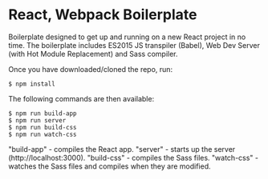 # React, Webpack Boilerplate

Boilerplate designed to get up and running on a new React project in no time.
The boilerplate includes ES2015 JS transpiler (Babel), Web Dev Server (with Hot Module Replacement)
and Sass compiler.

Once you have downloaded/cloned the repo, run:

    $ npm install

The following commands are then available:

    $ npm run build-app
    $ npm run server
    $ npm run build-css
    $ npm run watch-css

"build-app" - compiles the React app.
"server" - starts up the server (http://localhost:3000).
"build-css" - compiles the Sass files.
"watch-css" - watches the Sass files and compiles when they are modified.
